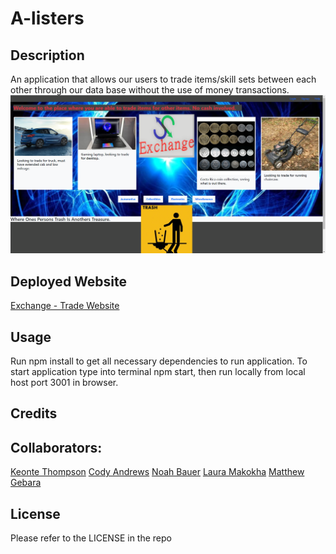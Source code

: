 # A-listers

## Description

An application that allows our users to trade items/skill sets between each other through our data base without the use
of money transactions.
![image](/public/images/websiteSS.png)

## Deployed Website

[Exchange - Trade Website](https://exchangebarterapp.herokuapp.com/)


## Usage

Run npm install to get all necessary dependencies to run application.
To start application type into terminal npm start, then run locally from local host port 3001 in browser.

## Credits

## Collaborators:

[Keonte Thompson](https://github.com/kthom42)
[Cody Andrews](https://github.com/sorryz23)
[Noah Bauer](https://github.com/Zeladras)
[Laura Makokha](https://github.com/codinglov)
[Matthew Gebara](https://github.com/GebaraMatthew)

## License

Please refer to the LICENSE in the repo
